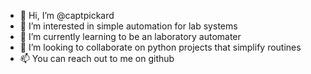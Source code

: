 - 👋 Hi, I’m @captpickard
- 👀 I’m interested in simple automation for lab systems
- 🌱 I’m currently learning to be an laboratory automater
- 💞️ I’m looking to collaborate on python projects that simplify routines
- 📫 You can reach out to me on github

<!---
captpickard/captpickard is a ✨ special ✨ repository because its `README.md` (this file) appears on your GitHub profile.
You can click the Preview link to take a look at your changes.
--->
